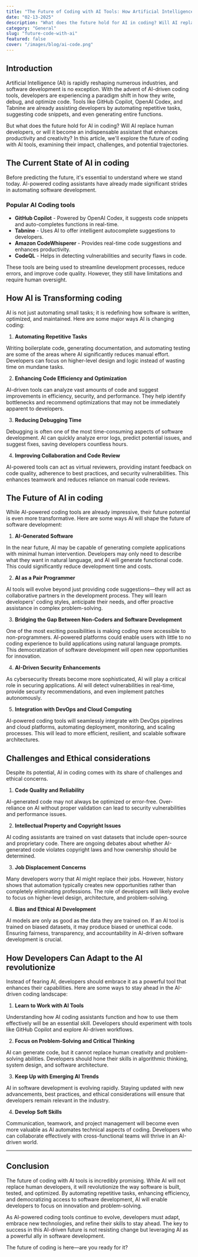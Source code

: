 ```yaml
---
title: "The Future of Coding with AI Tools: How Artificial Intelligence is Transforming Software Development"
date: "02-13-2025"
description: "What does the future hold for AI in coding? Will AI replace human developers, or will it become an indispensable assistant that enhances productivity and creativity? In this article, we'll explore the future of coding with AI tools, examining their impact, challenges, and potential trajectories."
category: "General"
slug: "future-code-with-ai"
featured: false
cover: "/images/blog/ai-code.png"
---
```


## Introduction

Artificial Intelligence (AI) is rapidly reshaping numerous industries, and software development is no exception. With the advent of AI-driven coding tools, developers are experiencing a paradigm shift in how they write, debug, and optimize code. Tools like GitHub Copilot, OpenAI Codex, and Tabnine are already assisting developers by automating repetitive tasks, suggesting code snippets, and even generating entire functions.

But what does the future hold for AI in coding? Will AI replace human developers, or will it become an indispensable assistant that enhances productivity and creativity? In this article, we'll explore the future of coding with AI tools, examining their impact, challenges, and potential trajectories.

## The Current State of AI in coding

Before predicting the future, it's essential to understand where we stand today. AI-powered coding assistants have already made significant strides in automating software development.

### Popular AI Coding tools

- **GitHub Copilot** - Powered by OpenAI Codex, it suggests code snippets and auto-completes functions in real-time.
- **Tabnine** - Uses AI to offer intelligent autocomplete suggestions to developers.
- **Amazon CodeWhisperer** - Provides real-time code suggestions and enhances productivity.
- **CodeQL** - Helps in detecting vulnerabilities and security flaws in code.

These tools are being used to streamline development processes, reduce errors, and improve code quality. However, they still have limitations and require human oversight.

## How AI is Transforming coding

AI is not just automating small tasks; it is redefining how software is written, optimized, and maintained. Here are some major ways AI is changing coding:

1. **Automating Repetitive Tasks**

Writing boilerplate code, generating documentation, and automating testing are some of the areas where AI significantly reduces manual effort. Developers can focus on higher-level design and logic instead of wasting time on mundane tasks.

2. **Enhancing Code Efficiency and Optimization**

AI-driven tools can analyze vast amounts of code and suggest improvements in efficiency, security, and performance. They help identify bottlenecks and recommend optimizations that may not be immediately apparent to developers.

3. **Reducing Debugging Time**

Debugging is often one of the most time-consuming aspects of software development. AI can quickly analyze error logs, predict potential issues, and suggest fixes, saving developers countless hours.

4. **Improving Collaboration and Code Review**

AI-powered tools can act as virtual reviewers, providing instant feedback on code quality, adherence to best practices, and security vulnerabilities. This enhances teamwork and reduces reliance on manual code reviews.

## The Future of AI in coding

While AI-powered coding tools are already impressive, their future potential is even more transformative. Here are some ways AI will shape the future of software development:

1. **AI-Generated Software**

In the near future, AI may be capable of generating complete applications with minimal human intervention. Developers may only need to describe what they want in natural language, and AI will generate functional code. This could significantly reduce development time and costs.

2. **AI as a Pair Programmer**

AI tools will evolve beyond just providing code suggestions—they will act as collaborative partners in the development process. They will learn developers' coding styles, anticipate their needs, and offer proactive assistance in complex problem-solving.

3. **Bridging the Gap Between Non-Coders and Software Development**

One of the most exciting possibilities is making coding more accessible to non-programmers. AI-powered platforms could enable users with little to no coding experience to build applications using natural language prompts. This democratization of software development will open new opportunities for innovation.

4. **AI-Driven Security Enhancements**

As cybersecurity threats become more sophisticated, AI will play a critical role in securing applications. AI will detect vulnerabilities in real-time, provide security recommendations, and even implement patches autonomously.

5. **Integration with DevOps and Cloud Computing**

AI-powered coding tools will seamlessly integrate with DevOps pipelines and cloud platforms, automating deployment, monitoring, and scaling processes. This will lead to more efficient, resilient, and scalable software architectures.

## Challenges and Ethical considerations

Despite its potential, AI in coding comes with its share of challenges and ethical concerns.

1. **Code Quality and Reliability**

AI-generated code may not always be optimized or error-free. Over-reliance on AI without proper validation can lead to security vulnerabilities and performance issues.

2. **Intellectual Property and Copyright Issues**

AI coding assistants are trained on vast datasets that include open-source and proprietary code. There are ongoing debates about whether AI-generated code violates copyright laws and how ownership should be determined.

3. **Job Displacement Concerns**

Many developers worry that AI might replace their jobs. However, history shows that automation typically creates new opportunities rather than completely eliminating professions. The role of developers will likely evolve to focus on higher-level design, architecture, and problem-solving.

4. **Bias and Ethical AI Development**

AI models are only as good as the data they are trained on. If an AI tool is trained on biased datasets, it may produce biased or unethical code. Ensuring fairness, transparency, and accountability in AI-driven software development is crucial.

## How Developers Can Adapt to the AI revolutionize

Instead of fearing AI, developers should embrace it as a powerful tool that enhances their capabilities. Here are some ways to stay ahead in the AI-driven coding landscape:

1. **Learn to Work with AI Tools**

Understanding how AI coding assistants function and how to use them effectively will be an essential skill. Developers should experiment with tools like GitHub Copilot and explore AI-driven workflows.

2. **Focus on Problem-Solving and Critical Thinking**

AI can generate code, but it cannot replace human creativity and problem-solving abilities. Developers should hone their skills in algorithmic thinking, system design, and software architecture.

3. **Keep Up with Emerging AI Trends**

AI in software development is evolving rapidly. Staying updated with new advancements, best practices, and ethical considerations will ensure that developers remain relevant in the industry.

4. **Develop Soft Skills**

Communication, teamwork, and project management will become even more valuable as AI automates technical aspects of coding. Developers who can collaborate effectively with cross-functional teams will thrive in an AI-driven world.

---

## Conclusion

The future of coding with AI tools is incredibly promising. While AI will not replace human developers, it will revolutionize the way software is built, tested, and optimized. By automating repetitive tasks, enhancing efficiency, and democratizing access to software development, AI will enable developers to focus on innovation and problem-solving.

As AI-powered coding tools continue to evolve, developers must adapt, embrace new technologies, and refine their skills to stay ahead. The key to success in this AI-driven future is not resisting change but leveraging AI as a powerful ally in software development.

The future of coding is here—are you ready for it?
